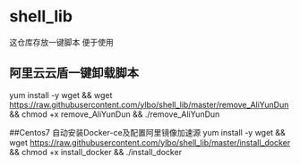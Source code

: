 # shell_lib
这仓库存放一键脚本 便于使用

## 阿里云云盾一键卸载脚本
yum install -y wget && wget https://raw.githubusercontent.com/ylbo/shell_lib/master/remove_AliYunDun && chmod +x remove_AliYunDun && ./remove_AliYunDun

##Centos7 自动安装Docker-ce及配置阿里镜像加速源
yum install -y wget && wget https://raw.githubusercontent.com/ylbo/shell_lib/master/install_docker && chmod +x install_docker && ./install_docker
